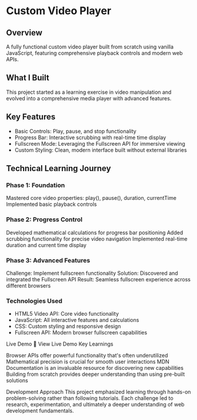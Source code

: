 # Custom Video Player
## Overview
A fully functional custom video player built from scratch using vanilla JavaScript, featuring comprehensive playback controls and modern web APIs.
## What I Built
This project started as a learning exercise in video manipulation and evolved into a comprehensive media player with advanced features.
## Key Features

- Basic Controls: Play, pause, and stop functionality
- Progress Bar: Interactive scrubbing with real-time time display
- Fullscreen Mode: Leveraging the Fullscreen API for immersive viewing
- Custom Styling: Clean, modern interface built without external libraries

## Technical Learning Journey
### Phase 1: Foundation

Mastered core video properties: play(), pause(), duration, currentTime
Implemented basic playback controls

### Phase 2: Progress Control

Developed mathematical calculations for progress bar positioning
Added scrubbing functionality for precise video navigation
Implemented real-time duration and current time display

### Phase 3: Advanced Features

Challenge: Implement fullscreen functionality
Solution: Discovered and integrated the Fullscreen API
Result: Seamless fullscreen experience across different browsers

### Technologies Used

- HTML5 Video API: Core video functionality
- JavaScript: All interactive features and calculations
- CSS: Custom styling and responsive design
- Fullscreen API: Modern browser fullscreen capabilities

Live Demo
🔗 View Live Demo
Key Learnings

Browser APIs offer powerful functionality that's often underutilized
Mathematical precision is crucial for smooth user interactions
MDN Documentation is an invaluable resource for discovering new capabilities
Building from scratch provides deeper understanding than using pre-built solutions

Development Approach
This project emphasized learning through hands-on problem-solving rather than following tutorials. Each challenge led to research, experimentation, and ultimately a deeper understanding of web development fundamentals.